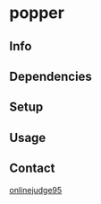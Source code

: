 popper
======

## Info

## Dependencies

## Setup

## Usage

## Contact
[onlinejudge95](mailto:onlinejudge95@gmail.com)
